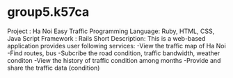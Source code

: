 group5.k57ca
============
Project : Ha Noi Easy Traffic
Programming Language: Ruby, HTML, CSS, Java Script
Framework : Rails
Short Description:
This is a web-based application provides user following services:
-View the traffic map of Ha Noi
-Find routes, bus 
-Subcribe the road condition, traffic bandwidth, weather conditon
-View the history of traffic condition among months
-Provide  and share the traffic data (condition) 
